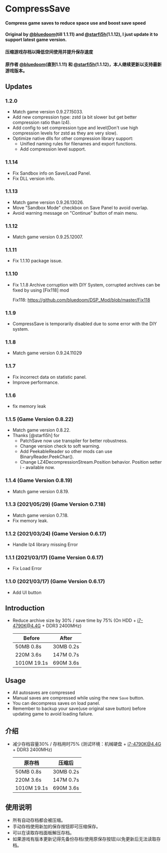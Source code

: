 # CompressSave

#### Compress game saves to reduce space use and boost save speed
#### Original by [@bluedoom](https://github.com/bluedoom/DSP_Mod)(till 1.1.11) and [@starfi5h](https://github.com/starfi5h/DSP_CompressSave)(1.1.12), I just update it to support latest game version.
#### 压缩游戏存档以降低空间使用并提升保存速度
#### 原作者 [@bluedoom](https://github.com/bluedoom/DSP_Mod)(直到1.1.11) 和 [@starfi5h](https://github.com/starfi5h/DSP_CompressSave)(1.1.12)，本人继续更新以支持最新游戏版本。

## Updates

### 1.2.0
* Match game version 0.9.27.15033.
* Add new compression type: zstd (a bit slower but get better compression ratio than lz4).
* Add config to set compression type and level(Don't use high compression levels for zstd as they are very slow).
* Optimize native dlls for other compression library support:
  * Unified naming rules for filenames and export functions.
  * Add compression level support.

### 1.1.14
* Fix Sandbox info on Save/Load Panel.
* Fix DLL version info.

### 1.1.13

* Match game version 0.9.26.13026.
* Move "Sandbox Mode" checkbox on Save Panel to avoid overlap.
* Avoid warning message on "Continue" button of main menu.

### 1.1.12

* Match game version 0.9.25.12007.

### 1.1.11

* Fix 1.1.10 package issue.

### 1.1.10

* Fix 1.1.8 Archive corruption with DIY System, corrupted archives can be fixed by using \[Fix118\] mod

  Fix118: https://github.com/bluedoom/DSP_Mod/blob/master/Fix118

### 1.1.9

* CompressSave is temporarily disabled due to some error with the DIY system.

### 1.1.8

* Match game version 0.9.24.11029

### 1.1.7

* Fix incorrect data on statistic panel.
* Improve performance.

### 1.1.6

* fix memory leak

### 1.1.5 (Game Version 0.8.22)

* Match game version 0.8.22.
* Thanks [@starfi5h] for
    - PatchSave now use transpiler for better robustness.
    - Change version check to soft warning.
    - Add PeekableReader so other mods can use BinaryReader.PeekChar().
    - Change LZ4DecompressionStream.Position behavior. Position setter i - available now.

### 1.1.4 (Game Version 0.8.19)

* Match game version 0.8.19.

### 1.1.3 (2021/05/29) (Game Version 0.7.18)

* Match game version 0.7.18.
* Fix memory leak.

### 1.1.2 (2021/03/24) (Game Version 0.6.17)

* Handle lz4 library missing Error

### 1.1.1 (2021/03/17) (Game Version 0.6.17)

* Fix Load Error

### 1.1.0 (2021/03/17) (Game Version 0.6.17)

* Add UI button

## Introduction

* Reduce archive size by 30% / save time by 75% (On HDD + i7-4790K@4.4G + DDR3 2400MHz)

  | Before | After |
  | - | - |
  | 50MB 0.8s | 30MB 0.2s |
  | 220M 3.6s | 147M 0.7s |
  | 1010M 19.1s | 690M 3.6s |

## Usage

* All autosaves are compressed
* Manual saves are compressed while using the new `Save` button.
* You can decompress saves on load panel.
* Remember to backup your save(use original save button) before updating game to avoid loading failure.

## 介绍

* 减少存档容量30% / 存档用时75% (测试环境：机械硬盘 + i7-4790K@4.4G + DDR3 2400MHz)  

  | 原存档 | 压缩后 |
  | - | - |
  | 50MB 0.8s | 30MB 0.2s |
  | 220M 3.6s | 147M 0.7s |
  | 1010M 19.1s | 690M 3.6s |

## 使用说明

* 所有自动存档都会被压缩。
* 手动存档使用新加的保存按钮即可压缩保存。
* 可以在读取存档面板解压存档。
* 如果游戏有版本更新记得先备份存档(使用原保存按钮)以免更新后无法读取存档。
